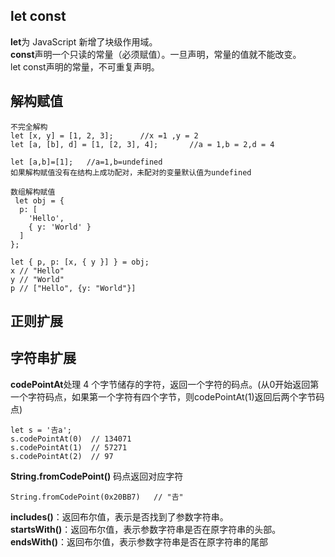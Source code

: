 ## let const   
**let**为 JavaScript 新增了块级作用域。    
**const**声明一个只读的常量（必须赋值）。一旦声明，常量的值就不能改变。    
let const声明的常量，不可重复声明。     

## 解构赋值    
```  
不完全解构       
let [x, y] = [1, 2, 3];      //x =1 ,y = 2    
let [a, [b], d] = [1, [2, 3], 4];       //a = 1,b = 2,d = 4    
```

```    
let [a,b]=[1];   //a=1,b=undefined     
如果解构赋值没有在结构上成功配对，未配对的变量默认值为undefined 
```

``` 
数组解构赋值
 let obj = {
  p: [
    'Hello',
    { y: 'World' }
  ]
};

let { p, p: [x, { y }] } = obj;
x // "Hello"
y // "World"
p // ["Hello", {y: "World"}]
```

## 正则扩展

## 字符串扩展   
**codePointAt**处理 4 个字节储存的字符，返回一个字符的码点。(从0开始返回第一个字符码点，如果第一个字符有四个字节，则codePointAt(1)返回后两个字节码点) 
```
let s = '𠮷a';
s.codePointAt(0)  // 134071    
s.codePointAt(1)  // 57271   
s.codePointAt(2)  // 97   
```
**String.fromCodePoint()** 码点返回对应字符    
```
String.fromCodePoint(0x20BB7)   // "𠮷"    
```
**includes()**：返回布尔值，表示是否找到了参数字符串。   
**startsWith()**：返回布尔值，表示参数字符串是否在原字符串的头部。   
**endsWith()**：返回布尔值，表示参数字符串是否在原字符串的尾部     